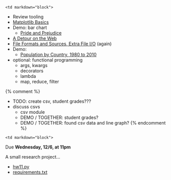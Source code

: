 	<td markdown="block">

* Review tooling
* [Matplotlib Basics](slides/12/matplotlib.html)
* Demo: bar chart 
	* [Pride and Prejudice](http://www.gutenberg.org/files/1342/1342-0.txt)
* [A Detour on the Web](slides/12/web.html)
* [File Formats and Sources, Extra File I/O](slides/10/data-files-advanced.html) (again)
* Demo: 
	* [Population by Country, 1980 to 2010](https://catalog.data.gov/dataset/population-by-country-1980-2010)
* optional: functional programming
    * args, kwargs
    * decorators
    * lambda
    * map, reduce, filter

{% comment %}
* TODO: create csv, student grades???
* discuss csvs
    * csv module
    * DEMO / TOGETHER: student grades?
    * DEMO / TOGETHER: found csv data and line graph?
{% endcomment %}
</td>

	<td markdown="block">

Due __Wednesday, 12/6, at 11pm__

A small research project...

* [hw11.py](assignments/hw11/hw11.py) 
* [requirements.txt](assignments/hw11/requirements.txt) 

</td>

